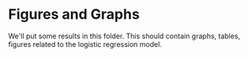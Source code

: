 # Figures and Graphs

We'll put some results in this folder. This should contain graphs, tables, figures related to the logistic regression model.
